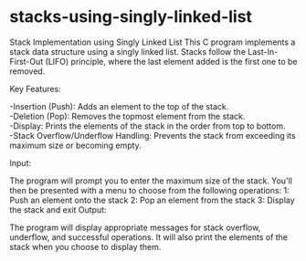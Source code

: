 # stacks-using-singly-linked-list
Stack Implementation using Singly Linked List
This C program implements a stack data structure using a singly linked list. Stacks follow the Last-In-First-Out (LIFO) principle, where the last element added is the first one to be removed.
<br>

Key Features:

-Insertion (Push): Adds an element to the top of the stack.<br>
-Deletion (Pop): Removes the topmost element from the stack.<br>
-Display: Prints the elements of the stack in the order from top to bottom.<br>
-Stack Overflow/Underflow Handling: Prevents the stack from exceeding its maximum size or becoming empty.<br>

Input:

The program will prompt you to enter the maximum size of the stack.
You'll then be presented with a menu to choose from the following operations:
1: Push an element onto the stack
2: Pop an element from the stack
3: Display the stack and exit
Output:

The program will display appropriate messages for stack overflow, underflow, and successful operations.
It will also print the elements of the stack when you choose to display them.
